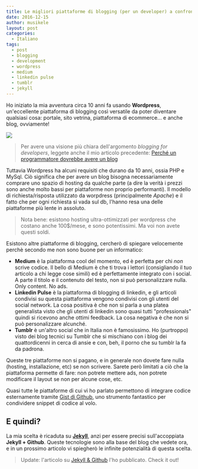 ```yaml
---
title: Le migliori piattaforme di blogging (per un developer) a confronto
date: 2016-12-15
author: musikele
layout: post
categories:
  - Italiano
tags:
  - post
  - blogging
  - development
  - wordpress
  - medium
  - linkedin pulse
  - tumblr
  - jekyll
---
```


Ho iniziato la mia avventura circa 10 anni fa usando **Wordpress**, un'eccellente piattaforma di blogging così versatile da poter diventare qualsiasi cosa: portale, sito vetrina, piattaforma di ecommerce... e anche blog, ovviamente! 

<img src="{{site.baseurl}}/images/blogging_platforms.png">

> Per avere una visione più chiara dell'argomento *blogging for developers*, leggete anche il mio articolo precedente: [Perché un programmatore dovrebbe avere un blog](/2016/12/12/perche-un-programmatore-dovrebbe-avere-un-blog.html)

Tuttavia Wordpress ha alcuni requisiti che durano da 10 anni, ossia PHP e MySql. Ciò significa che per avere un blog bisogna necessariamente comprare uno spazio di hosting da qualche parte (a dire la verità i prezzi sono anche molto bassi per piattaforme non proprio performanti). Il modello di richiesta/risposta utilizzato da worpdress (principalmente *Apache*) e il fatto che per ogni richiesta si vada sul db, l'hanno resa una delle piattaforme più lente in assoluto. 

> Nota bene: esistono hosting ultra-ottimizzati per wordpress che costano anche 100$/mese, e sono potentissimi. Ma voi non avete questi soldi. 

Esistono altre piattaforme di blogging, cercherò di spiegare velocemente perchè secondo me non sono buone per un informatico: 

- **Medium** è la piattaforma cool del momento, ed è perfetta per chi _non_ scrive codice. Il bello di Medium è che ti trova i lettori (consigliando il tuo articolo a chi legge cose simili) ed è perfettamente integrato con i social. A parte il titolo e il contenuto del testo, non si può personalizzare nulla. Only content. No ads. 
- **Linkedin Pulse** è la piattaforma di blogging di linkedin, e gli articoli condivisi su questa piattaforma vengono condivisi con gli utenti del social network. La cosa positiva è che non si parla a una platea generalista visto che gli utenti di linkedin sono quasi tutti "professionals" quindi si ricevono anche ottimi feedback. La cosa negativa è che non si può personalizzare alcunché.
- **Tumblr** è un'altro social che in Italia non è famosissimo. Ho (purtroppo) visto dei blog tecnici su Tumblr che si mischiano con i blog dei quattordicenni in cerca di ansie e con, beh, il porno che su tumblr la fa da padrona. 

Queste tre piattaforme non si pagano, e in generale non dovete fare nulla (hosting, installazione, etc) se non scrivere. Sarete però limitati a ciò che la piattaforma permette di fare: non potrete mettere ads, non potrete modificare il layout se non per alcune cose, etc. 

Quasi tutte le piattaforme di cui vi ho parlato permettono di integrare codice esternamente tramite [Gist di Github](https://gist.github.com/), uno strumento fantastico per condividere snippet di codice al volo. 

## E quindi?

La mia scelta è ricaduta su [**Jekyll**](http://jekyllrb.com), anzi per essere precisi sull'accoppiata **Jekyll + Github**. Queste tecnologie sono alla base del blog che vedete ora, e in un prossimo articolo vi spiegherò le infinite potenzialità di questa scelta. 

> Update: l'articolo su [Jekyll & Github](/2016/12/22/jekyll-e-github-in-pratica.html) l'ho pubblicato. Check it out! 